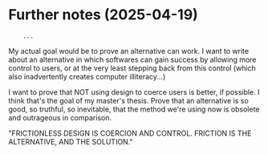 # Further notes (2025-04-19)

        ...


My actual goal would be to prove an alternative can work. 
I want to write about an alternative in which softwares can gain success by allowing more control to users, or at the very least stepping back from this control (which also inadvertently creates computer illiteracy...)

I want to prove that NOT using design to coerce users is better, if possible. I think that's the goal of my master's thesis. Prove that an alternative is so good, so truthful, so inevitable, that the method we're using now is obsolete and outrageous in comparison. 


"FRICTIONLESS DESIGN IS COERCION AND CONTROL. FRICTION IS THE ALTERNATIVE, AND THE SOLUTION."